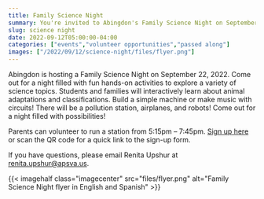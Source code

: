 ```yaml
--- 
title: Family Science Night
summary: You're invited to Abingdon's Family Science Night on September 22! Volunteers are needed too!
slug: science night
date: 2022-09-12T05:00:00-04:00
categories: ["events","volunteer opportunities","passed along"]
images: ["/2022/09/12/science-night/files/flyer.png"]
---
```


Abingdon is hosting a Family Science Night on September 22, 2022. Come out for a night filled with fun hands-on activities to explore a variety of science topics. Students and families will interactively learn about animal adaptations and classifications. Build a simple machine or make music with circuits! There will be a pollution station, airplanes, and robots! Come out for a night filled with possibilities!

Parents can volunteer to run a station from 5:15pm – 7:45pm. [Sign up here](https://www.signupgenius.com/go/20f0d48aaa62ba5f58-science) or scan the QR code for a quick link to the sign-up form.

If you have questions, please email Renita Upshur at renita.upshur@apsva.us.

{{< imagehalf class="imagecenter" src="files/flyer.png" alt="Family Science Night flyer in English and Spanish" >}}